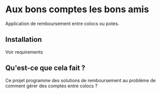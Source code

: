 # Aux bons comptes les bons amis

Application de remboursement entre colocs ou potes.

## Installation

Voir requirements

## Qu'est-ce que cela fait ?

Ce projet programme des solutions de remboursement au problème de comment gérer des comptes entre colocs ?